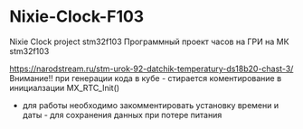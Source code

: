 # Nixie-Clock-F103
Nixie Clock project stm32f103
Программный проект часов на ГРИ на МК stm32f103

https://narodstream.ru/stm-urok-92-datchik-temperatury-ds18b20-chast-3/
Внимание!! при генерации кода в кубе - стирается коментирование в инициалзации  MX_RTC_Init() 
- для работы необходимо закомментировать установку времени и даты - для сохранения данных при потере питания